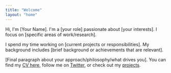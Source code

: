 ```yaml
---
title: "Welcome"
layout: "home"
---
```


Hi, I'm [Your Name]. I'm a [your role] passionate about [your interests]. I focus on [specific areas of work/research].

I spend my time working on [current projects or responsibilities]. My background includes [brief background or achievements that are relevant].

[Final paragraph about your approach/philosophy/what drives you]. You can find my [CV here](/cv.pdf), follow me on [Twitter](https://twitter.com/yourusername), or check out my [projects](/projects).